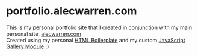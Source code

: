 
# portfolio.alecwarren.com

This is my personal portfolio site that I created in conjunction with my main personal site, [alecwarren.com](https://alecwarren.com)  
Created using my personal [HTML Boilerplate](https://github.com/AlecWarren19/html-boilerplate) and my custom [JavaScript Gallery Module](https://github.com/AlecWarren19/js-slideshow) ;)

